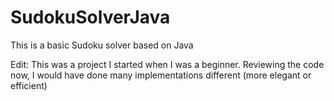 # SudokuSolverJava
This is a basic Sudoku solver based on Java

Edit:
This was a project I started when I was a beginner. Reviewing the code now, I would have done many implementations different (more elegant or efficient)
